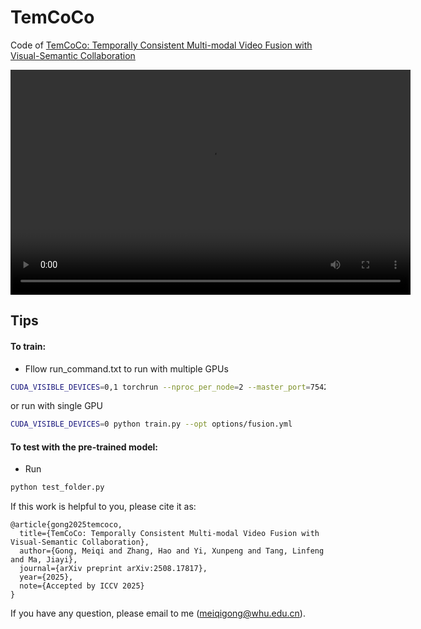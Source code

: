 # TemCoCo
Code of [TemCoCo: Temporally Consistent Multi-modal Video Fusion with Visual-Semantic Collaboration](https://www.sciencedirect.com/science/article/pii/S1077314222000352)

<video src="./examples/1207_1739.mp4" width="640" height="360" controls>
  您的浏览器不支持视频标签
</video>

Tips
---------
#### To train:<br>
* Fllow run_command.txt to run with multiple GPUs
```bash
CUDA_VISIBLE_DEVICES=0,1 torchrun --nproc_per_node=2 --master_port=7542 train_dist.py --opt options/fusion.yml --launcher pytorch
```
  or run with single GPU
```bash
CUDA_VISIBLE_DEVICES=0 python train.py --opt options/fusion.yml
```

#### To test with the pre-trained model:<br>
* Run
```bash
python test_folder.py
```

If this work is helpful to you, please cite it as:
```
@article{gong2025temcoco,
  title={TemCoCo: Temporally Consistent Multi-modal Video Fusion with Visual-Semantic Collaboration},
  author={Gong, Meiqi and Zhang, Hao and Yi, Xunpeng and Tang, Linfeng and Ma, Jiayi},
  journal={arXiv preprint arXiv:2508.17817},
  year={2025},
  note={Accepted by ICCV 2025}
}
```
If you have any question, please email to me (meiqigong@whu.edu.cn).
